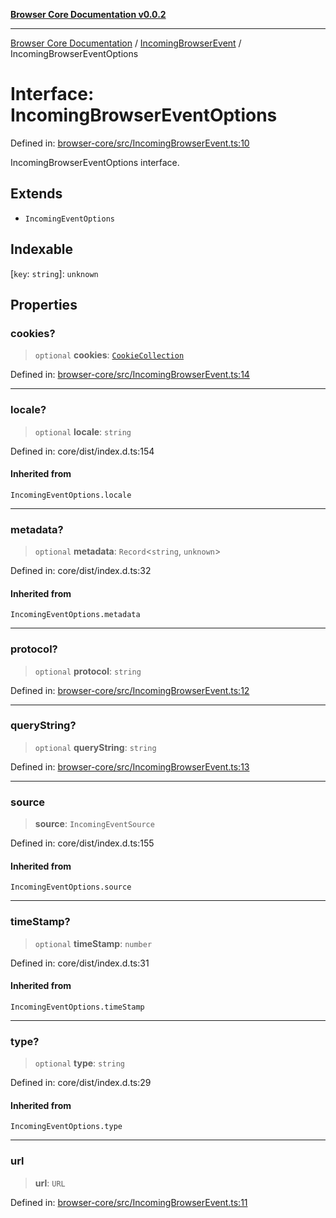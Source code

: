 [**Browser Core Documentation v0.0.2**](../../README.md)

***

[Browser Core Documentation](../../modules.md) / [IncomingBrowserEvent](../README.md) / IncomingBrowserEventOptions

# Interface: IncomingBrowserEventOptions

Defined in: [browser-core/src/IncomingBrowserEvent.ts:10](https://github.com/stonemjs/browser-core/blob/fa5573518c1ef095e02e60009eef605c26ff056c/src/IncomingBrowserEvent.ts#L10)

IncomingBrowserEventOptions interface.

## Extends

- `IncomingEventOptions`

## Indexable

\[`key`: `string`\]: `unknown`

## Properties

### cookies?

> `optional` **cookies**: [`CookieCollection`](../../cookies/CookieCollection/classes/CookieCollection.md)

Defined in: [browser-core/src/IncomingBrowserEvent.ts:14](https://github.com/stonemjs/browser-core/blob/fa5573518c1ef095e02e60009eef605c26ff056c/src/IncomingBrowserEvent.ts#L14)

***

### locale?

> `optional` **locale**: `string`

Defined in: core/dist/index.d.ts:154

#### Inherited from

`IncomingEventOptions.locale`

***

### metadata?

> `optional` **metadata**: `Record`\<`string`, `unknown`\>

Defined in: core/dist/index.d.ts:32

#### Inherited from

`IncomingEventOptions.metadata`

***

### protocol?

> `optional` **protocol**: `string`

Defined in: [browser-core/src/IncomingBrowserEvent.ts:12](https://github.com/stonemjs/browser-core/blob/fa5573518c1ef095e02e60009eef605c26ff056c/src/IncomingBrowserEvent.ts#L12)

***

### queryString?

> `optional` **queryString**: `string`

Defined in: [browser-core/src/IncomingBrowserEvent.ts:13](https://github.com/stonemjs/browser-core/blob/fa5573518c1ef095e02e60009eef605c26ff056c/src/IncomingBrowserEvent.ts#L13)

***

### source

> **source**: `IncomingEventSource`

Defined in: core/dist/index.d.ts:155

#### Inherited from

`IncomingEventOptions.source`

***

### timeStamp?

> `optional` **timeStamp**: `number`

Defined in: core/dist/index.d.ts:31

#### Inherited from

`IncomingEventOptions.timeStamp`

***

### type?

> `optional` **type**: `string`

Defined in: core/dist/index.d.ts:29

#### Inherited from

`IncomingEventOptions.type`

***

### url

> **url**: `URL`

Defined in: [browser-core/src/IncomingBrowserEvent.ts:11](https://github.com/stonemjs/browser-core/blob/fa5573518c1ef095e02e60009eef605c26ff056c/src/IncomingBrowserEvent.ts#L11)
